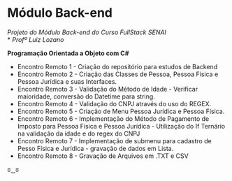 # Módulo Back-end #



*Projeto do Módulo Back-end do Curso FullStack SENAI <br>**
*Profº Luiz Lozano* 


**Programação Orientada a Objeto com C#**

- Encontro Remoto 1 - Criação do repositório para estudos de Backend
- Encontro Remoto 2 - Criação das Classes de Pessoa,  Pessoa Física e Pessoa Jurídica e suas Interfaces.
- Encontro Remoto 3 - Validação do Método de Idade - Verificar maioridade, conversão do Datetime para string. 
- Encontro Remoto 4 - Validação do CNPJ através do uso do REGEX. 
- Encontro Remoto 5 - Criação de Menu Pessoa Jurídica e Pessoa Física. 
- Encontro Remoto 6 - Implementação do Método de Pagamento de Imposto para Pessoa Física e Pessoa Jurídica - Utilização do If Ternário na validação da idade e do regex do CNPJ
- Encontro Remoto 7 - Implementação de submenu para cadastro de Pesso Física e Jurídica - gravação de dados em Lista.
- Encontro Remoto 8 - Gravação de Arquivos em .TXT e CSV


ಠ‿ಠ
    
